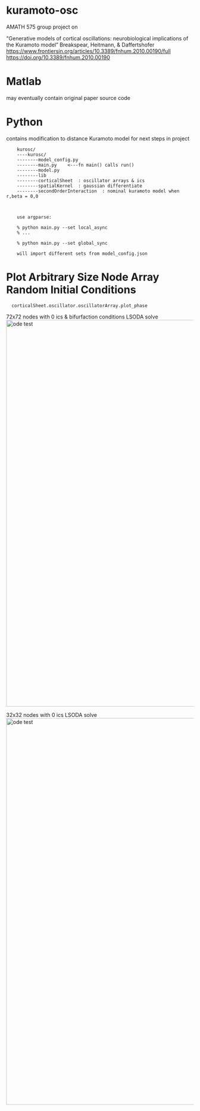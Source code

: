 # kuramoto-osc
AMATH 575 group project on

"Generative models of cortical oscillations: neurobiological implications of the Kuramoto model” Breakspear, Heitmann, & Daffertshofer
https://www.frontiersin.org/articles/10.3389/fnhum.2010.00190/full<br>
https://doi.org/10.3389/fnhum.2010.00190


# Matlab
may eventually contain original paper source code

# Python
contains modification to distance Kuramoto model for next steps in project<br>

        kurosc/
        ----kurosc/
        --------model_config.py
        --------main.py    <---fn main() calls run()
        --------model.py
        --------lib
        --------corticalSheet  : oscillator arrays & ics
        --------spatialKernel  : gaussian differentiate
        --------secondOrderInteraction  : nominal kuramoto model when r,beta = 0,0  



        use argparse:

        % python main.py --set local_async
        % ...

        % python main.py --set global_sync

        will import different sets from model_config.json


# Plot Arbitrary Size Node Array Random Initial Conditions

      corticalSheet.oscillator.oscillatorArray.plot_phase

72x72 nodes with 0 ics & bifurfaction conditions LSODA solve<br>
<img width="1039" alt="ode test" src="https://github.com/chriswilly/kuramoto-osc/blob/main/Python/animation/R%3D%20beta%3D%20K-N%3D%20%26%20c%3D%20for%20theta_tinpi_210514_063828153355.gif">




32x32 nodes with 0 ics LSODA solve<br>
<img width="1039" alt="ode test" src="https://github.com/chriswilly/kuramoto-osc/blob/main/Python/animation/_keep/R%3D%20beta%3D%20K-N%3D%20%26%20c%3D%20for%20theta_tinpi_210509_224745277371.gif">
